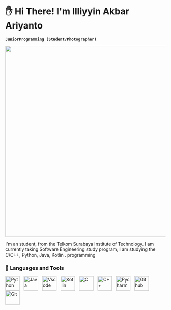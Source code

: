 # :raised_hand: Hi There! I'm Illiyyin Akbar Ariyanto

**`JuniorProgramming (Student/Photographer)`**

<img align="justify" width="600" src="https://media.tenor.com/YM5oAr3y6AYAAAAC/the-sandman.gif" />

I'm an student, from the Telkom Surabaya Institute of Technology. I am currently taking Software Engineering study program, I am studying the C/C++, Python, Java, Kotlin . programming 

### 🧰 Languages and Tools

<img align="left" alt="Python" width="45px" style="padding-right:10px" src="https://cdn.jsdelivr.net/gh/devicons/devicon/icons/python/python-original-wordmark.svg" />
<img align="left" alt="Java" width="45px" style="padding-right:10px"  src="https://cdn.jsdelivr.net/gh/devicons/devicon/icons/java/java-original-wordmark.svg" />
<img align="left" alt="Vscode" width="45px" style="padding-right:10px" src="https://cdn.jsdelivr.net/gh/devicons/devicon/icons/vscode/vscode-original.svg" />
<img align="left" alt="Kotlin" width="45px" style="padding-right:10px" src="https://cdn.jsdelivr.net/gh/devicons/devicon/icons/kotlin/kotlin-original.svg" />
<img align="left" alt="C" width="45px" style="padding-right:10px" src="https://cdn.jsdelivr.net/gh/devicons/devicon/icons/c/c-original.svg" />
<img align="left" alt="C++" width="45px" style="padding-right:10px" src="https://cdn.jsdelivr.net/gh/devicons/devicon/icons/cplusplus/cplusplus-original.svg" />
<img align="left" alt="Pycharm" width="45px" style="padding-right:10px" src="https://cdn.jsdelivr.net/gh/devicons/devicon/icons/pycharm/pycharm-original.svg" />
<img align="left" alt="Github" width="45px" style="padding-right:10px" src="https://cdn.jsdelivr.net/gh/devicons/devicon/icons/github/github-original.svg" />
<img align="left" alt="Git" width="45px" style="padding-right:10px" src="https://cdn.jsdelivr.net/gh/devicons/devicon/icons/git/git-original.svg" />
          
<br />
<br /> 

#           
